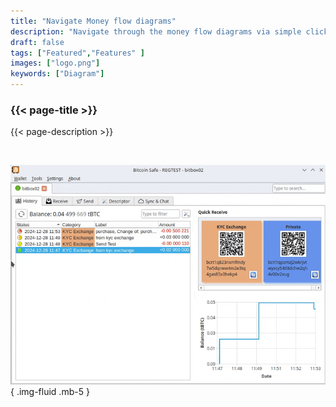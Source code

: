 ```yaml
---
title: "Navigate Money flow diagrams"
description: "Navigate through the money flow diagrams via simple clicks on the inputs or outputs of a transaction or PSBT"
draft: false
tags: ["Featured","Features" ]
images: ["logo.png"]
keywords: ["Diagram"]
---
```


### {{< page-title >}} 
{{< page-description >}} 

<br>


![Setup Multisignature Wallet](https://raw.githubusercontent.com/andreasgriffin/bitcoin-safe/refs/heads/main/docs/explorer.gif)
{ .img-fluid .mb-5 }

